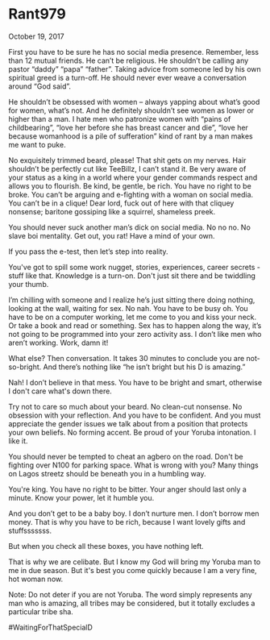 # Rant979


October 19, 2017

First you have to be sure he has no social media presence. Remember, less than 12 mutual friends. He can’t be religious. He shouldn’t be calling any pastor “daddy” “papa” “father”. Taking advice from someone led by his own spiritual greed is a turn-off. He should never ever weave a conversation around “God said”.

He shouldn’t be obsessed with women – always yapping about what’s good for women, what’s not. And he definitely shouldn’t see women as lower or higher than a man. I hate men who patronize women with “pains of childbearing”, “love her before she has breast cancer and die”, “love her because womanhood is a pile of sufferation” kind of rant by a man makes me want to puke. 

No exquisitely trimmed beard, please! That shit gets on my nerves. Hair shouldn’t be perfectly cut like TeeBillz, I can’t stand it. Be very aware of your status as a king in a world where your gender commands respect and allows you to flourish. Be kind, be gentle, be rich. You have no right to be broke. You can’t be arguing and e-fighting with a woman on social media. You can’t be in a clique! Dear lord, fuck out of here with that cliquey nonsense; baritone gossiping like a squirrel, shameless preek. 

You should never suck another man’s dick on social media. No no no. No slave boi mentality. Get out, you rat! Have a mind of your own. 

If you pass the e-test, then let’s step into reality.

You've got to spill some work nugget, stories, experiences, career secrets - stuff like that. Knowledge is a turn-on. Don't just sit there and be twiddling your thumb. 

I’m chilling with someone and I realize he’s just sitting there doing nothing, looking at the wall, waiting for sex. No nah. You have to be busy oh. You have to be on a computer working, let me come to you and kiss your neck. Or take a book and read or something. Sex has to happen along the way, it’s not going to be programmed into your zero activity ass. I don’t like men who aren’t working. Work, damn it! 

What else? Then conversation. It takes 30 minutes to conclude you are not-so-bright. And there’s nothing like “he isn’t bright but his D is amazing.”

Nah! I don’t believe in that mess. You have to be bright and smart, otherwise I don't care what's down there. 

Try not to care so much about your beard. No clean-cut nonsense. No obsession with your reflection. And you have to be confident. And you must appreciate the gender issues we talk about from a position that protects your own beliefs. No forming accent. Be proud of your Yoruba intonation. I like it. 

You should never be tempted to cheat an agbero on the road. Don't be fighting over N100 for parking space. What is wrong with you? Many things on Lagos streetz should be beneath you in a humbling way. 

You're king. You have no right to be bitter. Your anger should last only a minute. Know your power, let it humble you.

And you don’t get to be a baby boy. I don’t nurture men. I don’t borrow men money. That is why you have to be rich, because I want lovely gifts and stuffsssssss.

But when you check all these boxes, you have nothing left.

That is why we are celibate. But I know my God will bring my Yoruba man to me in due season. But it's best you come quickly because I am a very fine, hot woman now.

Note: Do not deter if you are not Yoruba. The word simply represents any man who is amazing, all tribes may be considered, but it totally excludes a particular tribe sha.

#WaitingForThatSpecialD